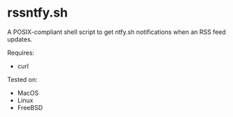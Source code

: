 # rssntfy.sh

A POSIX-compliant shell script to get ntfy.sh notifications when an RSS feed updates.

Requires:
- curl

Tested on:
- MacOS
- Linux
- FreeBSD
